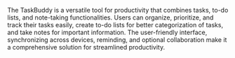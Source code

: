 The TaskBuddy is a versatile tool for productivity that combines tasks, to-do lists, and note-taking functionalities. Users can organize, prioritize, and track their tasks easily, create to-do lists for better categorization of tasks, and take notes for important information. The user-friendly interface, synchronizing across devices, reminding, and optional collaboration make it a comprehensive solution for streamlined productivity.
